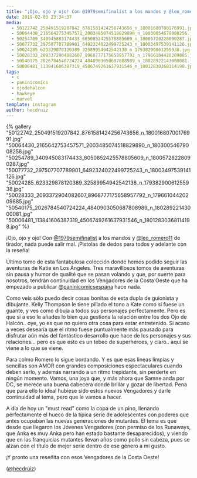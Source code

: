 ```yaml
---
title: "¡Ojo, ojo y ojo! Con @1979semifinalist a los mandos y @leo_romero11 de tirador, nada puede salir mal. ¡Pistolas de dedos para todos y adelante con la reseña!"
date: 2019-02-03 23:34:37
media: 
  - 50122742_250491519207842_8761581424256743656_n_18001680700176991.jpg
  - 50064430_2165642753457571_2003485074518829890_n_18030054679008256.jpg
  - 50254789_340945083174433_6050852425578805609_n_18005728228090287.jpg
  - 50077732_297507707789901_6492324022499725243_n_18003497539141126.jpg
  - 50024285_623329878120389_32589954942542138_n_17938290061255938.jpg
  - 50028333_2093372904082607_8968777175658957792_n_17966104420209885.jpg
  - 50540175_2026784540724224_4840903050687808989_n_18028922143000081.jpg
  - 50006481_113841606387319_4506749261637931546_n_18012830368114198.jpg
tags: 
  - c
  - paninicomics
  - ojodehalcon
  - hawkeye
  - marvel
template: instagram
author: hecdruiz
---
```


{% gallery "50122742_250491519207842_8761581424256743656_n_18001680700176991.jpg" "50064430_2165642753457571_2003485074518829890_n_18030054679008256.jpg" "50254789_340945083174433_6050852425578805609_n_18005728228090287.jpg" "50077732_297507707789901_6492324022499725243_n_18003497539141126.jpg" "50024285_623329878120389_32589954942542138_n_17938290061255938.jpg" "50028333_2093372904082607_8968777175658957792_n_17966104420209885.jpg" "50540175_2026784540724224_4840903050687808989_n_18028922143000081.jpg" "50006481_113841606387319_4506749261637931546_n_18012830368114198.jpg" %}

¡Ojo, ojo y ojo! Con [@1979semifinalist](https://instagram.com/1979semifinalist) a los mandos y [@leo_romero11](https://instagram.com/leo_romero11) de tirador, nada puede salir mal. ¡Pistolas de dedos para todos y adelante con la reseña!

Último tomo de esta fantabulosa colección donde hemos podido seguir las aventuras de Katie en Los Ángeles. Tres maravillosos tomos de aventuras sin pausa y humor de qualité que se pasan volando y que, por suerte para nosotros, tendrán continuidad en los Vengadores de la Costa Oeste que ha empezado a publicar [@paninicomicsespana](https://instagram.com/paninicomicsespana) hace nada.

Como veis sólo puedo decir cosas bonitas de esta dupla de guionista y dibujante. Kelly Thompson le tiene pillado el tono a Kate como si fuese un guante, y ves como dibuja a todos sus personajes perfectamente. Pero es que si a eso le añades lo bien que gestiona la relación entre los dos Ojo de Halcón.. oye, yo es que no quiero otra cosa para estar entretenido. Si acaso a veces desearía que el ritmo fuese puntualmente más pausado para disfrutar aún más del fantástico desarrollo que hace de los personajes y sus relaciones... pero es que esto es un tebeo de superhéroes, y claro.. aquí se viene a lo que se viene.

Para colmo Romero lo sigue bordando. Y es que esas lineas limpias y sencillas son AMOR con grandes composiciones espectaculares cuando deben serlo, y además narrando a un ritmo trepidante, sin perderte en ningún momento. Vamos, una joya que, y más ahora que Samne anda por DC, se merece una buena cabecera donde brillar y gozar de libertad. Pena que para ello lo ideal hubiese sido estos nuevos Vengadores y darle continuidad al tema, pero que le vamos a hacer.

A día de hoy un "must read" como la copa de un pino, llenando perfectamente el hueco de la típica serie de adolescentes con poderes que antes ocupaban las nuevas generaciones de mutantes. El tema es que desde que llegaron los Jóvenes Vengadores (con permiso de los Runaways, que Anka es muy Anka pero han estado bastante desaparecidos), y viendo que en las franquicias mutantes llevan años como pollo sin cabeza, pues se alzan con el título de mejor serie dentro de ese género a mi gusto.

¡Y pronto una reseñita con esos Vengadores de la Costa Oeste!

([@hecdruiz](https://instagram.com/hecdruiz))
